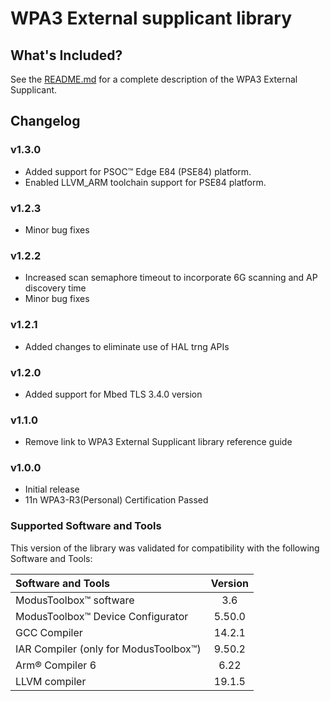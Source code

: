# WPA3 External supplicant library

## What's Included?
See the [README.md](./README.md) for a complete description of the WPA3 External Supplicant.

## Changelog

### v1.3.0
* Added support for PSOC&trade; Edge E84 (PSE84) platform.
* Enabled LLVM_ARM toolchain support for PSE84 platform.

### v1.2.3
* Minor bug fixes

### v1.2.2
* Increased scan semaphore timeout to incorporate 6G scanning and AP discovery time
* Minor bug fixes

### v1.2.1
* Added changes to eliminate use of HAL trng APIs

### v1.2.0
* Added support for Mbed TLS 3.4.0 version

### v1.1.0
* Remove link to WPA3 External Supplicant library reference guide

### v1.0.0
* Initial release
* 11n WPA3-R3(Personal) Certification Passed

### Supported Software and Tools
This version of the library was validated for compatibility with the following Software and Tools:

| Software and Tools                                      | Version |
| :---                                                    | :----:  |
| ModusToolbox&trade; software                            | 3.6     |
| ModusToolbox&trade; Device Configurator                 | 5.50.0  |
| GCC Compiler                                            | 14.2.1  |
| IAR Compiler (only for ModusToolbox&trade;)             | 9.50.2  |
| Arm® Compiler 6                                         | 6.22    |
| LLVM compiler                                           | 19.1.5  |